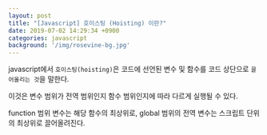 ```yaml
---
layout: post
title: "[Javascript] 호이스팅 (Hoisting) 이란?"
date: 2019-07-02 14:29:34 +0900
categories: javascript
background: '/img/rosevine-bg.jpg'
---
```


javascript에서 `호이스팅(hoisting)`은 코드에 선언된 변수 및 함수를 코드 상단으로 `끌어올리는 것`을 말한다.

이것은 변수 범위가 전역 범위인지 함수 범위인지에 따라 다르게 실행될 수 있다.

function 범위 변수는 해당 함수의 최상위로, global 범위의 전역 변수는 스크립트 단위의 최상위로 끌어올려진다.